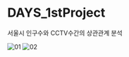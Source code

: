 # DAYS_1stProject
서울시 인구수와 CCTV수간의 상관관계 분석

![01](https://user-images.githubusercontent.com/65335952/108601390-ad759e80-73df-11eb-82aa-fc3f75cc61f4.jpg)
![02](https://user-images.githubusercontent.com/65335952/108601514-473d4b80-73e0-11eb-804f-e3953733c923.jpg)
